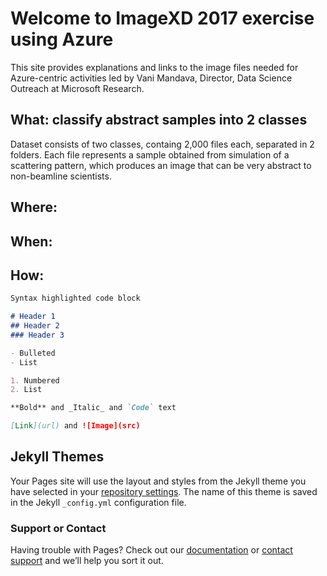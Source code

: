 # Welcome to ImageXD 2017 exercise using Azure

This site provides explanations and links to the image files needed for Azure-centric activities led by Vani Mandava, Director, Data Science Outreach at Microsoft Research.

## What: classify abstract samples into 2 classes

Dataset consists of two classes, containg 2,000 files each, separated in 2 folders. Each file represents a sample obtained from simulation of a scattering pattern, which produces an image that can be very abstract to non-beamline scientists. 

## Where: 

## When:

## How:
```markdown
Syntax highlighted code block

# Header 1
## Header 2
### Header 3

- Bulleted
- List

1. Numbered
2. List

**Bold** and _Italic_ and `Code` text

[Link](url) and ![Image](src)
```

## Jekyll Themes

Your Pages site will use the layout and styles from the Jekyll theme you have selected in your [repository settings](https://github.com/dani-lbnl/imagexd2017/settings). The name of this theme is saved in the Jekyll `_config.yml` configuration file.

### Support or Contact

Having trouble with Pages? Check out our [documentation](https://help.github.com/categories/github-pages-basics/) or [contact support](https://github.com/contact) and we’ll help you sort it out.
